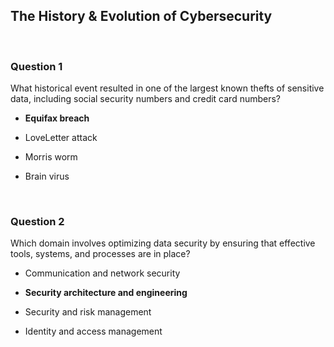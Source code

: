 ## The History & Evolution of Cybersecurity


<br>

### Question 1

What historical event resulted in one of the largest known thefts of sensitive data, including social security numbers and credit card numbers?

* **Equifax breach** 

* LoveLetter attack

* Morris worm

* Brain virus


<br>

### Question 2

Which domain involves optimizing data security by ensuring that effective tools, systems, and processes are in place? 

* Communication and network security

* **Security architecture and engineering**

* Security and risk management

* Identity and access management